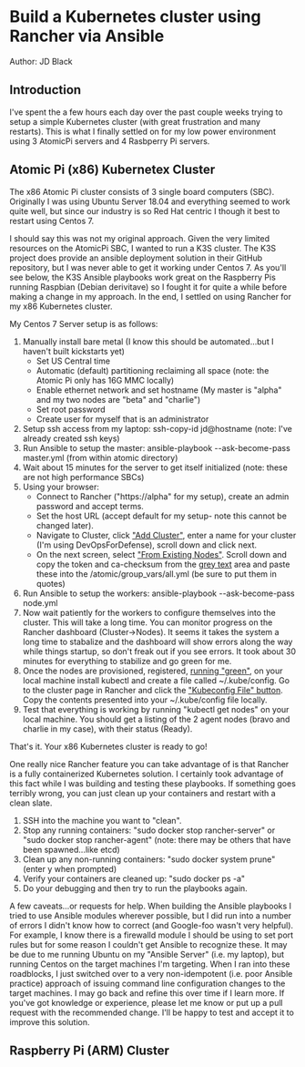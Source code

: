 # Build a Kubernetes cluster using Rancher via Ansible

Author: JD Black

## Introduction
I've spent the a few hours each day over the past couple weeks trying to setup a simple Kubernetes cluster (with great frustration and many restarts).  This is what I finally settled on for my low power environment using 3 AtomicPi servers and 4 Rasbperry Pi servers.

## Atomic Pi (x86) Kubernetex Cluster
The x86 Atomic Pi cluster consists of 3 single board computers (SBC).  Originally I was using Ubuntu Server 18.04 and everything seemed to work quite well, but since our industry is so Red Hat centric I though it best to restart using Centos 7.

I should say this was not my original approach.  Given the very limited resources on the AtomicPi SBC, I wanted to run a K3S cluster.  The K3S project does provide an ansible deployment solution in their GitHub repository, but I was never able to get it working under Centos 7.  As you'll see below, the K3S Ansible playbooks work great on the Raspberry Pis running Raspbian (Debian derivitave) so I fought it for quite a while before making a change in my approach.  In the end, I settled on using Rancher for my x86 Kubernetes cluster.

My Centos 7 Server setup is as follows:

1) Manually install bare metal (I know this should be automated...but I haven't built kickstarts yet)
   - Set US Central time
   - Automatic (default) partitioning reclaiming all space (note: the Atomic Pi only has 16G MMC locally)
   - Enable ethernet network and set hostname (My master is "alpha" and my two nodes are "beta" and "charlie")
   - Set root password
   - Create user for myself that is an administrator
2) Setup ssh access from my laptop: ssh-copy-id jd@hostname (note:  I've already created ssh keys)
3) Run Ansible to setup the master: ansible-playbook --ask-become-pass master.yml (from within atomic directory)
4) Wait about 15 minutes for the server to get itself initialized (note: these are not high performance SBCs)
5) Using your browser:
   - Connect to Rancher ("https://alpha" for my setup), create an admin password and accept terms.
   - Set the host URL (accept default for my setup- note this cannot be changed later).
   - Navigate to Cluster, click ["Add Cluster"](/img/Rancher_Add_Cluster.png), enter a name for your cluster (I'm using DevOpsForDefense), scroll down and click next.
   - On the next screen, select ["From Existing Nodes"](/img/Rancher_From_Existing_Nodes.png).  Scroll down and copy the token and ca-checksum from the [grey text](/img/Rancher_Node_Options.png) area and paste these into the /atomic/group_vars/all.yml (be sure to put them in quotes)
6) Run Ansible to setup the workers:  ansible-playbook --ask-become-pass node.yml
7) Now wait patiently for the workers to configure themselves into the cluster.  This will take a long time.  You can monitor progress on the Rancher dashboard (Cluster->Nodes).  It seems it takes the system a long time to stabalize and the dashboard will show errors along the way while things startup, so don't freak out if you see errors.  It took about 30 minutes for everything to stabilize and go green for me.
8) Once the nodes are provisioned, registered, [running "green"](/img/Rancher_Green.png), on your local machine install kubectl and create a file called ~/.kube/config.  Go to the cluster page in Rancher and click the ["Kubeconfig File" button](/img/Rancher_Kubeconfig_File.png).  Copy the contents presented into your ~/.kube/config file locally.
9) Test that everything is working by running "kubectl get nodes" on your local machine.  You should get a listing of the 2 agent nodes (bravo and charlie in my case), with their status (Ready).

That's it.  Your x86 Kubernetes cluster is ready to go!

One really nice Rancher feature you can take advantage of is that Rancher is a fully containerized Kubernetes solution.  I certainly took advantage of this fact while I was building and testing these playbooks.  If something goes terribly wrong, you can just clean up your containers and restart with a clean slate.

1) SSH into the machine you want to "clean".
2) Stop any running containers:  "sudo docker stop rancher-server" or "sudo docker stop rancher-agent" (note: there may be others that have been spawned...like etcd)
3) Clean up any non-running containers:  "sudo docker system prune" (enter y when prompted)
4) Verify your containers are cleaned up:  "sudo docker ps -a"
5) Do your debugging and then try to run the playbooks again.

A few caveats...or requests for help.  When building the Ansible playbooks I tried to use Ansible modules wherever possible, but I did run into a number of errors I didn't know how to correct (and Google-foo wasn't very helpful).  For example, I know there is a firewalld module I should be using to set port rules but for some reason I couldn't get Ansible to recognize these.  It may be due to me running Ubuntu on my "Ansible Server" (i.e. my laptop), but running Centos on the target machines I'm targeting.  When I ran into these roadblocks, I just switched over to a very non-idempotent (i.e. poor Ansible practice) approach of issuing command line configuration changes to the target machines.  I may go back and refine this over time if I learn more.  If you've got knowledge or experience, please let me know or put up a pull request with the recommended change.  I'll be happy to test and accept it to improve this solution.


## Raspberry Pi (ARM) Cluster

